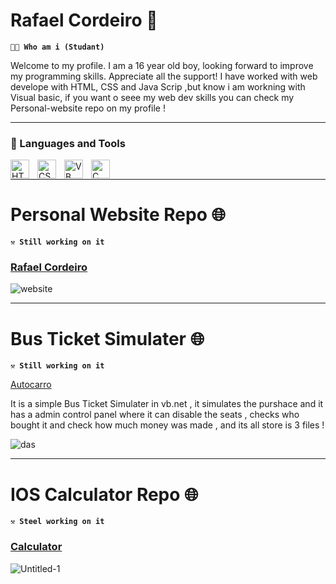 # Rafael Cordeiro 👋

**`🧑‍💻 Who am i (Studant)`**

Welcome to my profile. I am a 16 year old boy, looking forward to improve my programming skills. Appreciate all the support!
I have worked with web develope with HTML, CSS and Java Scrip ,but know i am workning with Visual basic, if you want o seee 
my web dev skills you can check my Personal-website repo on my profile !

---

### 🧰 Languages and Tools
<img align="left" alt="HTML" width="30px" style="padding-right:10px;" src="https://cdn.jsdelivr.net/gh/devicons/devicon/icons/html5/html5-plain.svg" />
<img align="left" alt="CSS" width="30px" style="padding-right:10px;" src="https://cdn.jsdelivr.net/gh/devicons/devicon/icons/css3/css3-plain.svg" />
<img align="left" alt="VB" width="30px" style="padding-right:10px;" src="https://cdn.jsdelivr.net/gh/devicons/devicon/icons/visualstudio/visualstudio-plain.svg" />
<img align="left" alt="C" width="30px" style="padding-right:10px;" src="https://cdn.jsdelivr.net/gh/devicons/devicon/icons/cplusplus/cplusplus-line.svg" /><br>
           
---

# Personal Website Repo 🌐

**`⚒️ Still working on it `**


### <a href="https://github.com/rafael17cordeiro/Personal-Website">Rafael Cordeiro</a>
![website](https://user-images.githubusercontent.com/59150464/233190018-4ad15d48-cf4a-4b42-b12a-a9bfa2c2cdca.jpg)


---

# Bus Ticket Simulater 🌐

**`⚒️ Still working on it `**<br>

<a href="https://github.com/rafael17cordeiro/Autocarro">Autocarro</a>

It is a simple Bus Ticket Simulater in vb.net , it simulates the purshace and it has a admin control panel where it can disable the seats , checks who bought it and check how much money was made , and its all store is 3 files !


![das](https://user-images.githubusercontent.com/59150464/233184029-e4f59cda-e007-4d29-b90d-b50a0abb2a88.jpg)

---
# IOS Calculator Repo 🌐

**`⚒️ Steel working on it `**<br>
### <a href="https://github.com/rafael17cordeiro/Calculadora-vb.net.git">Calculator</a>
![Untitled-1](https://user-images.githubusercontent.com/59150464/213033687-a64da807-5fae-49b0-bf3e-36fde33ef13a.jpg)
